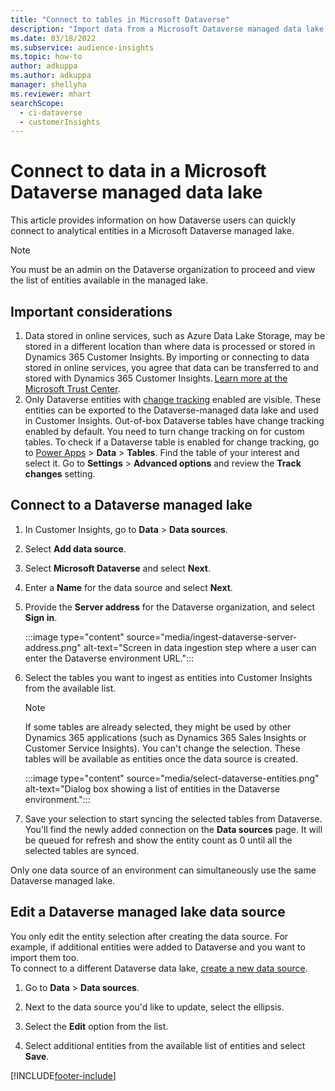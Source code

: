 ```yaml
---
title: "Connect to tables in Microsoft Dataverse"
description: "Import data from a Microsoft Dataverse managed data lake."
ms.date: 03/18/2022
ms.subservice: audience-insights
ms.topic: how-to
author: adkuppa
ms.author: adkuppa
manager: shellyha
ms.reviewer: mhart
searchScope: 
  - ci-dataverse
  - customerInsights
---
```


# Connect to data in a Microsoft Dataverse managed data lake

This article provides information on how Dataverse users can quickly connect to analytical entities in a Microsoft Dataverse managed lake. 

> [!NOTE]
> You must be an admin on the Dataverse organization to proceed and view the list of entities available in the managed lake.

## Important considerations

1. Data stored in online services, such as Azure Data Lake Storage, may be stored in a different location than where data is processed or stored in Dynamics 365 Customer Insights. By importing or connecting to data stored in online services, you agree that data can be transferred to and stored with Dynamics 365 Customer Insights. [Learn more at the Microsoft Trust Center](https://www.microsoft.com/trust-center).
2. Only Dataverse entities with [change tracking](/power-platform/admin/enable-change-tracking-control-data-synchronization) enabled are visible. These entities can be exported to the Dataverse-managed data lake and used in Customer Insights. Out-of-box Dataverse tables have change tracking enabled by default. You need to turn change tracking on for custom tables. To check if a Dataverse table is enabled for change tracking, go to [Power Apps](https://make.powerapps.com) > **Data** > **Tables**. Find the table of your interest and select it. Go to **Settings** > **Advanced options** and review the **Track changes** setting.

## Connect to a Dataverse managed lake

1. In Customer Insights, go to **Data** > **Data sources**.

2. Select **Add data source**.

3. Select **Microsoft Dataverse** and select **Next**.

4. Enter a **Name** for the data source and select **Next**. 

5. Provide the **Server address** for the Dataverse organization, and select **Sign in**.

   :::image type="content" source="media/ingest-dataverse-server-address.png" alt-text="Screen in data ingestion step where a user can enter the Dataverse environment URL.":::

6. Select the tables you want to ingest as entities into Customer Insights from the available list.    

   > [!NOTE]
   > If some tables are already selected, they might be used by other Dynamics 365 applications (such as Dynamics 365 Sales Insights or Customer Service Insights). You can't change the selection. These tables will be available as entities once the data source is created.

   :::image type="content" source="media/select-dataverse-entities.png" alt-text="Dialog box showing a list of entities in the Dataverse environment.":::

7. Save your selection to start syncing the selected tables from Dataverse. You'll find the newly added connection on the **Data sources** page. It will be queued for refresh and show the entity count as 0 until all the selected tables are synced.

Only one data source of an environment can simultaneously use the same Dataverse managed lake.

## Edit a Dataverse managed lake data source

You only edit the entity selection after creating the data source. For example, if additional entities were added to Dataverse and you want to import them too.    
To connect to a different Dataverse data lake, [create a new data source](#connect-to-a-dataverse-managed-lake).

1. Go to **Data** > **Data sources**.

2. Next to the data source you'd like to update, select the ellipsis.

3. Select the **Edit** option from the list.

4. Select additional entities from the available list of entities and select **Save**.

[!INCLUDE[footer-include](../includes/footer-banner.md)]

